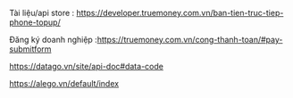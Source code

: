 Tài liệu/api store : https://developer.truemoney.com.vn/ban-tien-truc-tiep-phone-topup/

Đăng ký doanh nghiệp :https://truemoney.com.vn/cong-thanh-toan/#pay-submitform


https://datago.vn/site/api-doc#data-code

https://alego.vn/default/index